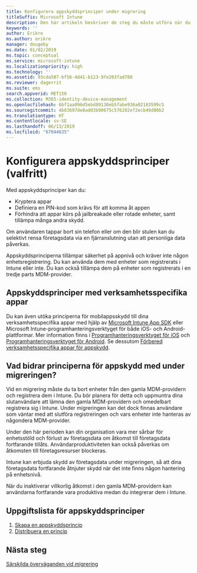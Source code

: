 ```yaml
---
title: Konfigurera appskyddsprinciper under migrering
titleSuffix: Microsoft Intune
description: Den här artikeln beskriver de steg du måste utföra när du konfigurerar appskyddsprinciper under en Microsoft Intune-migrering.
keywords: ''
author: Erikre
ms.author: erikre
manager: dougeby
ms.date: 01/02/2019
ms.topic: conceptual
ms.service: microsoft-intune
ms.localizationpriority: high
ms.technology: ''
ms.assetid: 93cda587-bf56-4d41-b123-9fe203fad788
ms.reviewer: dagerrit
ms.suite: ems
search.appverid: MET150
ms.collection: M365-identity-device-management
ms.openlocfilehash: 6bf1aa096d5ebd89130eb5fabe936a02183599c5
ms.sourcegitcommit: 4b83697de8add3b90675c576202ef2ecb49d80b2
ms.translationtype: HT
ms.contentlocale: sv-SE
ms.lasthandoff: 06/13/2019
ms.locfileid: "67044635"
---
```

# <a name="configure-app-protection-policies-optional"></a>Konfigurera appskyddsprinciper (valfritt)


Med appskyddsprinciper kan du:
* Kryptera appar
* Definiera en PIN-kod som krävs för att komma åt appen
* Förhindra att appar körs på jailbreakade eller rotade enheter, samt tillämpa många andra skydd.

Om användaren tappar bort sin telefon eller om den blir stulen kan du selektivt rensa företagsdata via en fjärranslutning utan att personliga data påverkas.

Appskyddsprinciperna tillämpar säkerhet på appnivå och kräver inte någon enhetsregistrering. Du kan använda dem med enheter som registrerats i Intune eller inte. Du kan också tillämpa dem på enheter som registrerats i en tredje parts MDM-provider.

## <a name="app-protection-policies-with-lob-apps"></a>Appskyddsprinciper med verksamhetsspecifika appar

Du kan även utöka principerna för mobilappsskydd till dina verksamhetsspecifika appar med hjälp av [Microsoft Intune App SDK](app-sdk-get-started.md) eller Microsoft Intune-programhanteringsverktyget för både iOS- och Android-plattformar. Mer information finns i [Programhanteringsverktyget för iOS](app-wrapper-prepare-ios.md) och [Programhanteringsverktyget för Android](app-wrapper-prepare-android.md). Se dessutom [Förbered verksamhetsspecifika appar för appskydd](apps-prepare-mobile-application-management.md).

## <a name="how-do-app-protection-policies-help-during-migration"></a>Vad bidrar principerna för appskydd med under migreringen?

Vid en migrering måste du ta bort enheter från den gamla MDM-providern och registrera dem i Intune. Du bör planera för detta och uppmuntra dina slutanvändare att lämna den gamla MDM-providern och omedelbart registrera sig i Intune. Under migreringen kan det dock finnas användare som väntar med att slutföra registreringen och vars enheter inte hanteras av någondera MDM-provider.

Under den här perioden kan din organisation vara mer sårbar för enhetsstöld och förlust av företagsdata om åtkomst till företagsdata fortfarande tillåts. Användarproduktiviteten kan också påverkas om åtkomsten till företagsresurser blockeras.

Intune kan erbjuda skydd av företagsdata under migreringen, så att dina företagsdata fortfarande åtnjuter skydd när det inte finns någon hantering på enhetsnivå.

När du inaktiverar villkorlig åtkomst i den gamla MDM-providern kan användarna fortfarande vara produktiva medan du integrerar dem i Intune.

## <a name="task-list-for-app-protection-policies"></a>Uppgiftslista för appskyddsprinciper

1. [Skapa en appskyddsprincip](app-protection-policies.md#create-an-app-protection-policy)
2. [Distribuera en princip](app-protection-policies.md#deploy-a-policy-to-users)


## <a name="next-steps"></a>Nästa steg

[Särskilda överväganden vid migrering](migration-guide-considerations.md)
